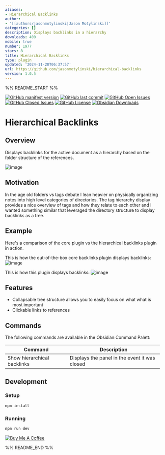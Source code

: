 ```yaml
---
aliases:
- Hierarchical Backlinks
author:
- '[[authors/jasonmotylinski|Jason Motylinski]]'
categories: []
description: Displays backlinks in a hierarchy
downloads: 400
mobile: true
number: 1977
stars: 8
title: Hierarchical Backlinks
type: plugin
updated: '2024-11-28T06:37:57'
url: https://github.com/jasonmotylinski/hierarchical-backlinks
version: 1.0.5
---
```


%% README_START %%

[![GitHub manifest version](https://img.shields.io/github/manifest-json/v/jasonmotylinski/hierarchical-backlinks)](../../releases)
[![GitHub last commit](https://img.shields.io/github/last-commit/jasonmotylinski/hierarchical-backlinks)](../../commits/main/)
[![GitHub Open Issues](https://img.shields.io/github/issues/jasonmotylinski/hierarchical-backlinks)](../../issues)
[![GitHub Closed Issues](https://img.shields.io/github/issues-closed/jasonmotylinski/hierarchical-backlinks)](../../issues?q=is%3Aissue+is%3Aclosed)
[![GitHub License](https://img.shields.io/github/license/jasonmotylinski/hierarchical-backlinks)](/LICENSE)
[![Obsidian Downloads](https://img.shields.io/badge/dynamic/json?url=https%3A%2F%2Fraw.githubusercontent.com%2Fobsidianmd%2Fobsidian-releases%2Fmaster%2Fcommunity-plugin-stats.json&query=%24%5B%22hierarchical-backlinks%22%5D.downloads&logo=obsidian&logoColor=a88bfa&label=downloads&color=a88bfa)](https://obsidian.md/plugins?id=hierarchical-backlinks)

# Hierarchical Backlinks

## Overview
Displays backlinks for the active document as a hierarchy based on the folder structure of the references.

 ![image](https://raw.githubusercontent.com/jasonmotylinski/hierarchical-backlinks/HEAD/docs/plugin_example.png)

## Motivation
In the age old folders vs tags debate I lean heavier on physically organizing notes into high level categories of directories. The tag hierarchy display provides a nice overview of tags and how they relate to each other and I wanted something similar that leveraged the directory structure to display backlinks as a tree.

## Example
Here's a comparison of the core plugin vs the hierarchical backlinks plugin in action.

This is how the out-of-the-box core backlinks plugin displays backlinks:
![image](https://raw.githubusercontent.com/jasonmotylinski/hierarchical-backlinks/HEAD/docs/core.png)

This is how this plugin displays backlinks:
 ![image](https://raw.githubusercontent.com/jasonmotylinski/hierarchical-backlinks/HEAD/docs/plugin.png)

## Features
- Collapsable tree structure allows you to easily focus on what what is most important
- Clickable links to references

## Commands
The following commands are available in the Obsidian Command Palett:

| Command | Description |
|---------|-------------|
| Show hierarchical backlinks | Displays the panel in the event it was closed |

## Development

### Setup
```bash
npm install
```

### Running
```bash
npm run dev
```

<a href="https://www.buymeacoffee.com/jasonmotylinski" target="_blank"><img src="https://cdn.buymeacoffee.com/buttons/default-yellow.png" alt="Buy Me A Coffee"></a>

%% README_END %%
